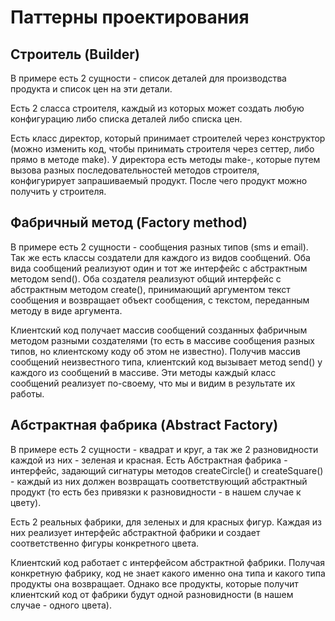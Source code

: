# Паттерны проектирования

## Строитель (Builder)

В примере есть 2 сущности - список деталей для производства продукта и список цен на эти детали.

Есть 2 сласса строителя, каждый из которых может создать любую конфигурацию либо списка деталей либо списка цен.

Есть класс директор, который принимает строителей через конструктор (можно изменить код, чтобы принимать строителя через сеттер, либо прямо в методе make).
У директора есть методы make-, которые путем вызова разных последовательностей методов строителя, конфигурирует запрашиваемый продукт. После чего продукт можно получить у строителя.

## Фабричный метод (Factory method)

В примере есть 2 сущности - сообщения разных типов (sms и email). Так же есть классы создатели для каждого из видов сообщений. Оба вида сообщений реализуют один и тот же интерфейс с абстрактным методом send(). Оба создателя реализуют общий интерфейс с абстрактным методом create(), принимающий аргументом текст сообщения и возвращает объект сообщения, с текстом, переданным методу в виде аргумента.

Клиентский код получает массив сообщений созданных фабричным методом разными создателями (то есть в массиве сообщения разных типов, но клиентскому коду об этом не известно). Получив массив сообщений неизвестного типа, клиентский код вызывает метод send() у каждого из сообщений в массиве. Эти методы каждый класс сообщений реализует по-своему, что мы и видим в результате их работы.

## Абстрактная фабрика (Abstract Factory)

В примере есть 2 сущности - квадрат и круг, а так же 2 разновидности каждой из них - зеленая и красная. Есть Абстрактная фабрика - интерфейс, задающий сигнатуры методов createCircle() и createSquare() - каждый из них должен возвращать соответствующий абстрактный продукт (то есть без привязки к разновидности - в нашем случае к цвету).

Есть 2 реальных фабрики, для зеленых и для красных фигур. Каждая из них реализует интерфейс абстрактной фабрики и создает соответственно фигуры конкретного цвета.

Клиентский код работает с интерфейсом абстрактной фабрики. Получая конкретную фабрику, код не знает какого именно она типа и какого типа продукты она возвращает. Однако все продукты, которые получит клиентский код от фабрики будут одной разновидности (в нашем случае - одного цвета).

